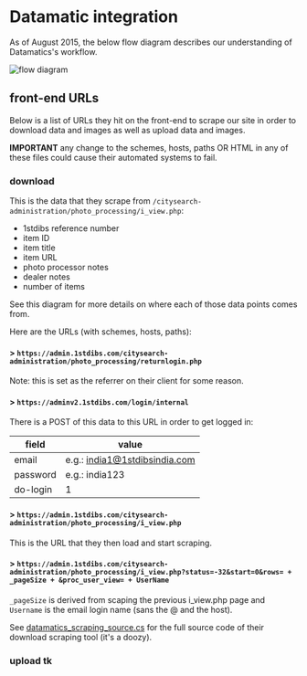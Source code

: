 # Datamatic integration

As of August 2015, the below flow diagram describes our understanding of Datamatics's workflow.

![flow diagram][flow-diagram]

## front-end URLs

Below is a list of URLs they hit on the front-end to scrape our site in order to download data and images as well as upload data and images.

**IMPORTANT** any change to the schemes, hosts, paths OR HTML in any of these files could cause their automated systems to fail.

### download

This is the data that they scrape from `/citysearch-administration/photo_processing/i_view.php`:
* 1stdibs reference number
* item ID
* item title
* item URL
* photo processor notes
* dealer notes
* number of items

See this diagram for more details on where each of those data points comes from.


Here are the URLs (with schemes, hosts, paths):

#### > `https://admin.1stdibs.com/citysearch-administration/photo_processing/returnlogin.php`

Note: this is set as the referrer on their client for some reason.

#### > `https://adminv2.1stdibs.com/login/internal`

There is a POST of this data to this URL in order to get logged in:

| field    | value                         |
|----------|-------------------------------|
| email    | e.g.: india1@1stdibsindia.com |
| password | e.g.: india123                |
| do-login | 1                             |

#### > `https://admin.1stdibs.com/citysearch-administration/photo_processing/i_view.php`

This is the URL that they then load and start scraping.


#### > `https://admin.1stdibs.com/citysearch-administration/photo_processing/i_view.php?status=-32&start=0&rows= + _pageSize + &proc_user_view= + UserName`

`_pageSize` is derived from scaping the previous i_view.php page and `Username` is the email login name (sans the @ and the host).

See [datamatics_scraping_source.cs](datamatics_scraping_source.cs) for the full source code of their download scraping tool (it's a doozy).

### upload tk




[flow-diagram]: https://github.com/1stdibs/necrodibsicon/blob/master/general/datamatics/datamatics-flow.jpg?raw=true "datamatics flow"
